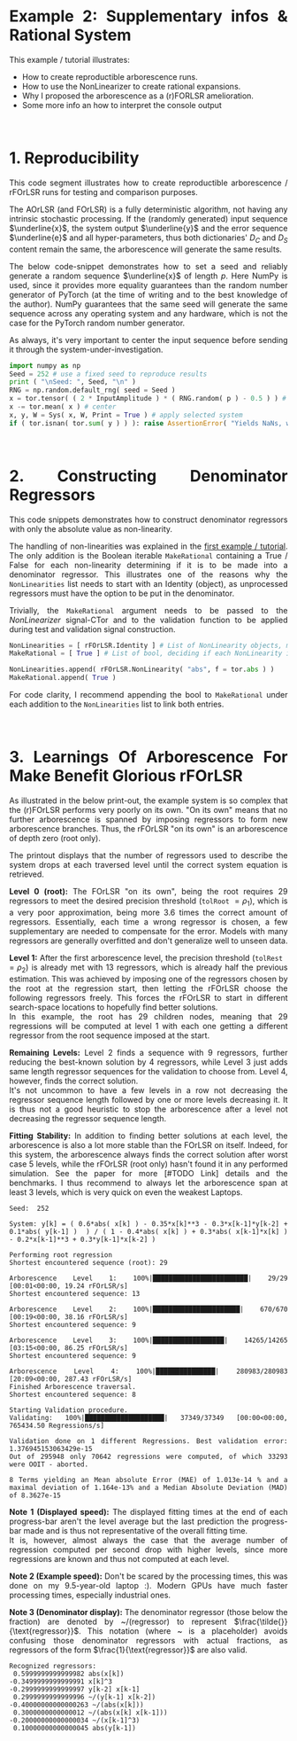 <div align="justify">

# Example 2: Supplementary infos & Rational System
This example / tutorial illustrates:
- How to create reproductible arborescence runs.
- How to use the NonLinearizer to create rational expansions.
- Why I proposed the arborescence as a (r)FORLSR amelioration.
- Some more info an how to interpret the console output

<br/>

# 1. Reproducibility
This code segment illustrates how to create reproductible arborescence / rFOrLSR runs for testing and comparison purposes.

The AOrLSR (and FOrLSR) is a fully deterministic algorithm, not having any intrinsic stochastic processing. If the (randomly generated) input sequence $\underline{x}$, the system output $\underline{y}$ and the error sequence $\underline{e}$ and all hyper-parameters, thus both dictionaries' $D_C$ and $D_S$ content remain the same, the arborescence will generate the same results.

The below code-snippet demonstrates how to set a seed and reliably generate a random sequence $\underline{x}$ of length $p$. Here NumPy is used, since it provides more equality guarantees than the random number generator of PyTorch (at the time of writing and to the best knowledge of the author). NumPy guarantees that the same seed will generate the same sequence across any operating system and any hardware, which is not the case for the PyTorch random number generator. 

As always, it's very important to center the input sequence before sending it through the system-under-investigation.

```python
import numpy as np
Seed = 252 # use a fixed seed to reproduce results
print ( "\nSeed: ", Seed, "\n" )
RNG = np.random.default_rng( seed = Seed )
x = tor.tensor( ( 2 * InputAmplitude ) * ( RNG.random( p ) - 0.5 ) ) # uniformly distributed white noise
x -= tor.mean( x ) # center
x, y, W = Sys( x, W, Print = True ) # apply selected system
if ( tor.isnan( tor.sum( y ) ) ): raise AssertionError( "Yields NaNs, which we don't like" )
```
<br/>

# 2. Constructing Denominator Regressors
This code snippets demonstrates how to construct denominator regressors with only the absolute value as non-linearity.

The handling of non-linearities was explained in the [first example / tutorial](https://github.com/Stee-T/rFOrLSR/tree/main/Examples/1_Linear_in_the_Parameters "Basics and Linear-in-the-parameter system fitting Example"). The only addition is the Boolean iterable `MakeRational` containing a True / False for each non-linearity determining if it is to be made into a denominator regressor. This illustrates one of the reasons why the `NonLinearities` list needs to start with an Identity (object), as unprocessed regressors must have the option to be put in the denominator.

Trivially, the `MakeRational` argument needs to be passed to the *NonLinearizer* signal-CTor and to the validation function to be applied during test and validation signal construction. 

```python
NonLinearities = [ rFOrLSR.Identity ] # List of NonLinearity objects, must start with identity
MakeRational = [ True ] # List of bool, deciding if each NonLinearity is to also be made rational

NonLinearities.append( rFOrLSR.NonLinearity( "abs", f = tor.abs ) )
MakeRational.append( True )
```

For code clarity, I recommend appending the bool to `MakeRational` under each addition to the `NonLinearities` list to link both entries.

<br/>

# 3. Learnings Of Arborescence For Make Benefit Glorious rFOrLSR
As illustrated in the below print-out, the example system is so complex that the (r)FOrLSR performs very poorly on its own. "On its own" means that no further arborescence is spanned by imposing regressors to form new arborescence branches. Thus, the rFOrLSR "on its own" is an arborescence of depth zero (root only).

The printout displays that the number of regressors used to describe the system drops at each traversed level until the correct system equation is retrieved.

**Level 0 (root):** The FOrLSR "on its own", being the root requires 29 regressors to meet the desired precision threshold (`tolRoot` $=\rho_1$), which is a very poor approximation, being more 3.6 times the correct amount of regressors. Essentially, each time a wrong regressor is chosen, a few supplementary are needed to compensate for the error. Models with many regressors are generally overfitted and don't generalize well to unseen data.

**Level 1:** After the first arborescence level, the precision threshold (`tolRest` $=\rho_2$) is already met with 13 regressors, which is already half the previous estimation. This was achieved by imposing one of the regressors chosen by the root at the regression start, then letting the rFOrLSR choose the following regressors freely. This forces the rFOrLSR to start in different search-space locations to hopefully find better solutions.   
In this example, the root has 29 children nodes, meaning that 29 regressions will be computed at level 1 with each one getting a different regressor from the root sequence imposed at the start. 

**Remaining Levels:** Level 2 finds a sequence with 9 regressors, further reducing the best-known solution by 4 regressors, while Level 3 just adds same length regressor sequences for the validation to choose from. Level 4, however, finds the correct solution.  
It's not uncommon to have a few levels in a row not decreasing the regressor sequence length followed by one or more levels decreasing it. It is thus not a good heuristic to stop the arborescence after a level not decreasing the regressor sequence length. 

**Fitting Stability:** In addition to finding better solutions at each level,  the arborescence is also a lot more stable than the FOrLSR on itself. Indeed, for this system, the arborescence always finds the correct solution after worst case 5 levels, while the rFOrLSR (root only) hasn't found it in any performed simulation. See the paper for more [#TODO Link] details and the benchmarks. I thus recommend to always let the arborescence span at least 3 levels, which is very quick on even the weakest Laptops.

```
Seed:  252

System: y[k] = ( 0.6*abs( x[k] ) - 0.35*x[k]**3 - 0.3*x[k-1]*y[k-2] + 0.1*abs( y[k-1] )  ) / ( 1 - 0.4*abs( x[k] ) + 0.3*abs( x[k-1]*x[k] ) - 0.2*x[k-1]**3 + 0.3*y[k-1]*x[k-2] )

Performing root regression
Shortest encountered sequence (root): 29

Arborescence Level 1: 100%|████████████████████████| 29/29 [00:01<00:00, 19.24 rFOrLSR/s]
Shortest encountered sequence: 13

Arborescence Level 2: 100%|██████████████████████| 670/670 [00:19<00:00, 38.16 rFOrLSR/s]
Shortest encountered sequence: 9

Arborescence Level 3: 100%|██████████████████| 14265/14265 [03:15<00:00, 86.25 rFOrLSR/s]
Shortest encountered sequence: 9

Arborescence Level 4: 100%|███████████████| 280983/280983 [20:09<00:00, 287.43 rFOrLSR/s]
Finished Arborescence traversal.
Shortest encountered sequence: 8

Starting Validation procedure.
Validating: 100%|████████████████████| 37349/37349 [00:00<00:00, 765434.50 Regressions/s]

Validation done on 1 different Regressions. Best validation error: 1.376945153063429e-15
Out of 295948 only 70642 regressions were computed, of which 33293 were OOIT - aborted.

8 Terms yielding an Mean absolute Error (MAE) of 1.013e-14 % and a maximal deviation of 1.164e-13% and a Median Absolute Deviation (MAD) of 8.3627e-15
```
**Note 1 (Displayed speed):** The displayed fitting times at the end of each progress-bar aren't the level average but the last prediction the progress-bar made and is thus not representative of the overall fitting time.  
It is, however, almost always the case that the average number of regression computed per second drop with higher levels, since more regressions are known and thus not computed at each level.

**Note 2 (Example speed):** Don't be scared by the processing times, this was done on my 9.5-year-old laptop :). Modern GPUs have much faster processing times, especially industrial ones.

**Note 3 (Denominator display):** The denominator regressor (those below the fraction) are denoted by ~/(regressor) to represent $\frac{\tilde{}}{\text{regressor}}$. This notation (where ~ is a placeholder) avoids confusing those denominator regressors with actual fractions, as regressors of the form $\frac{1}{\text{regressor}}$ are also valid.

```
Recognized regressors:
 0.5999999999999982 abs(x[k])
-0.3499999999999991 x[k]^3
-0.2999999999999997 y[k-2] x[k-1]
 0.2999999999999996 ~/(y[k-1] x[k-2])
-0.40000000000000263 ~/(abs(x[k]))
 0.3000000000000012 ~/(abs(x[k] x[k-1]))
-0.20000000000000034 ~/(x[k-1]^3)
 0.10000000000000045 abs(y[k-1])
```
